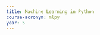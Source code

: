 ```yaml
---
title: Machine Learning in Python
course-acronym: mlpy
year: 5
---
```


<!-- Remove this comment and add a summary! -->

<!-- **Main topics**: -->